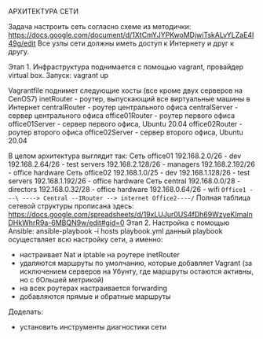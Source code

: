 АРХИТЕКТУРА СЕТИ

Задача настроить сеть согласно схеме из методички:
https://docs.google.com/document/d/1XtCmYJYPKwoMDjwiTskALvYLZaE4I49g/edit
Все узлы сети должны иметь доступ к Интернету и друг к другу.

Этап 1.
Инфраструктура поднимается с помощью vagrant, провайдер virtual box.
Запуск: vagrant up

Vagrantfile поднимет следующие хосты (все кроме двух серверов на CenOS7)
    inetRouter - роутер, выпускающий все виртуальные машины в Интернет
    centralRouter - роутер центрального офиса
    centralServer - сервер центрального офиса
    office01Router - роутер первого офиса
    office01Server - сервер первого офиса, Ubuntu 20.04
    office02Router - роутер второго офиса
    office02Server - сервер второго офиса, Ubuntu 20.04

 В целом архитектура выглядит так: 
    Сеть office01
    192.168.2.0/26 - dev
    192.168.2.64/26 - test servers
    192.168.2.128/26 - managers
    192.168.2.192/26 - office hardware
    Сеть office02
    192.168.1.0/25 - dev
    192.168.1.128/26 - test servers
    192.168.1.192/26 - office hardware
    Сеть central
    192.168.0.0/28 - directors
    192.168.0.32/28 - office hardware
    192.168.0.64/26 - wifi
    ```
    Office1 ---\
    ----> Central --IRouter --> internet
    Office2----/
    ```
Полная таблица сетевой структуры прописана здесь: https://docs.google.com/spreadsheets/d/19xLUJur0US4fDh69WzyeKImaInDHkWhrR9a-6MBQN9w/edit#gid=0
Этап 2. Настройка с помощью Ansible:
ansible-playbook -i hosts playbook.yml
данный playbook осуществляет всю настройку сети, а именно:
- настраивает Nat и iptable на роутере inetRouter
- удаляются маршруты по умолчанию, которые добавляет Vagrant (за исключением серверов на Убунту, где маршруты остаются активны, но с бОльшей метрикой)
- на всех роутерах настраивается forwarding
- добавляются прямые и обратные маршруты

Доделать:
- установить инструменты диагностики сети